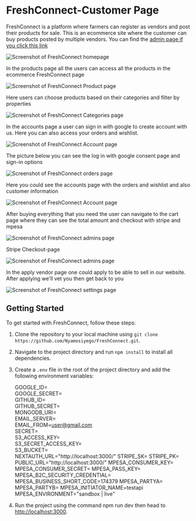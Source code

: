 
# FreshConnect-Customer Page

FreshConnect is a platform where farmers can register as vendors and post their products for sale. This is an ecommerce site where the customer can buy products posted by multiple vendors. You can find the [admin page if you click this link](https://github.com/Nyamosiyego/learn)

![Screenshot of FreshConnect homepage](https://res.cloudinary.com/dwh98o938/image/upload/v1689264517/Screenshot_2023-07-13_183552_jmjdir.png)

In the products page all the users can access all the products in the ecommerce FreshConnect page

![Screenshot of FreshConnect Product page](https://res.cloudinary.com/dwh98o938/image/upload/v1689264877/Screenshot_2023-07-13_191233_nwqemg.png)

Here users can choose products based on their categories and filter by properties

![Screenshot of FreshConnect Categories page](https://res.cloudinary.com/dwh98o938/image/upload/v1689264878/Screenshot_2023-07-13_191324_redflf.png)

In the accounts page a user can sign in with google to create account with us. Here you can also access your orders and wishlist.

![Screenshot of FreshConnect Account page](https://res.cloudinary.com/dwh98o938/image/upload/v1689265123/Screenshot_2023-07-13_191735_ilbjhr.png)

The picture below you can see the log in with google consent page and sign-in options

![Screenshot of FreshConnect orders page](https://res.cloudinary.com/dwh98o938/image/upload/v1689265123/Screenshot_2023-07-13_191756_jxzj1n.png)

Here you could see the accounts page with the orders and wishlist and also customer information

![Screenshot of FreshConnect Account page](https://res.cloudinary.com/dwh98o938/image/upload/v1689265134/Screenshot_2023-07-13_191820_sqflji.png)

After buying everything that you need the user can navigate to the cart page where they can see the total amount and checkout with stripe and mpesa

![Screenshot of FreshConnect admins page](https://res.cloudinary.com/dwh98o938/image/upload/v1689261625/Screenshot_2023-07-13_181808_kr3wpg.png)

Stripe Checkout-page

![Screenshot of FreshConnect admins page](https://res.cloudinary.com/dwh98o938/image/upload/v1689261625/Screenshot_2023-07-13_181808_kr3wpg.png)

In the apply vendor page one could apply to be able to sell in our website. After applying we'll vet you then get back to you

![Screenshot of FreshConnect settings page](https://res.cloudinary.com/dwh98o938/image/upload/v1689261728/Screenshot_2023-07-13_182113_n5ir7x.png)

## Getting Started

To get started with FreshConnect, follow these steps:

1. Clone the repository to your local machine using `git clone https://github.com/Nyamosiyego/FreshConnect.git`.
2. Navigate to the project directory and run `npm install` to install all dependencies.
3. Create a `.env` file in the root of the project directory and add the following environment variables:


    GOOGLE_ID=<br>
    GOOGLE_SECRET=<br>
    GITHUB_ID=<br>
    GITHUB_SECRET=<br>
    MONGODB_URI=<br>
    EMAIL_SERVER=<br>
    EMAIL_FROM=user@gmail.com<br>
    SECRET=<br>
    S3_ACCESS_KEY=<br>
    S3_SECRET_ACCESS_KEY=<br>
    S3_BUCKET=<br>
    NEXTAUTH_URL="http://localhost:3000/"
    STRIPE_SK=
    STRIPE_PK= 
    PUBLIC_URL="http://localhost:3000/"
    MPESA_CONSUMER_KEY=
    MPESA_CONSUMER_SECRET=
    MPESA_PASS_KEY=
    MPESA_B2C_SECURITY_CREDENTIAL=
    MPESA_BUSINESS_SHORT_CODE=174379
    MPESA_PARTYA=
    MPESA_PARTYB=
    MPESA_INITIATOR_NAME=testapi
    MPESA_ENVIRONMENT="sandbox | live"

5. Run the project using the command npm run dev then head to [http://localhost:3000](http://localhost:3000).
